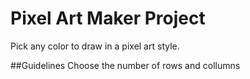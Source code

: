 # Pixel Art Maker Project

Pick any color to draw in a pixel art style.

##Guidelines
Choose the number of rows and collumns 
